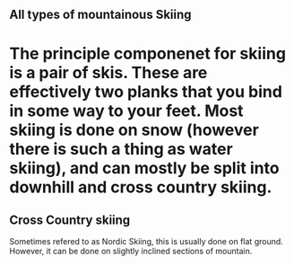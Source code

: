 All types of mountainous Skiing
-------------------
The principle componenet for skiing is a pair of skis. These are effectively two planks that you bind in some way to your feet. Most skiing is done on snow (however there is such a thing as water skiing), and can mostly be split into downhill and cross country skiing. 
====================

Cross Country skiing
--------------------
Sometimes refered to as Nordic Skiing, this is usually done on flat ground. However, it can be done on slightly inclined sections of mountain.
